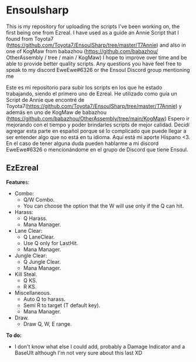 # Ensoulsharp
This is my repository for uploading the scripts I've been working on, the first being one from Ezreal. I have used as a guide an Annie Script that I found from Toyota7 (https://github.com/Toyota7/EnsoulSharp/tree/master/T7Annie) and also in one of KogMaw from babazhou (https://github.com/babazhou/ OtherAssembly / tree / main / KogMaw)
I hope to improve over time and be able to provide better quality scripts. Any questions you have feel free to speak to my discord EweEwe#6326 or the Ensoul Discord group mentioning me

Este es mi repositorio para subir los scripts en los que he estado trabajando, siendo el primero uno de Ezreal. He utilizado como guía un Script de Annie que encontré de Toyota7(https://github.com/Toyota7/EnsoulSharp/tree/master/T7Annie) y además en uno de KogMaw de babazhou (https://github.com/babazhou/OtherAssembly/tree/main/KogMaw)
Espero ir mejorando con el tiempo y poder brindarles scripts de mejor calidad. Decidí agregar esta parte en español porque sé lo complicado que puede llegar a ser entender algo que no está en tu idioma. Aquí está mi aporte Hispano <3. En el caso de tener alguna duda pueden hablarme a mi discord EweEwe#6326 o mencionándome en el grupo de Discord que tiene Ensoul.


## EzEzreal
**Feature**s:
- Combo:
  - Q/W Combo.
  - You can choose the option that the W will use only if the Q can hit.
- Harass:
  - Q Harass.
  - Mana Manager.
- Lane Clear:
  - Q LaneClear.
  - Use Q only for LastHit.
  - Mana Manager.
- Jungle Clear:
  - Q Jungle Clear.
  - Mana Manager.
- Kill Steal.
  - Q KS.
  - R KS.
- Miscellaneous.
  - Auto Q to harass.
  - Semi R to target (T default key).
  - Mana Manager.
- Draw.
  - Draw Q, W, E range.

**To do:**
- I don't know what else I could add, probably a Damage Indicator and a BaseUlt although I'm not very sure about this last XD

